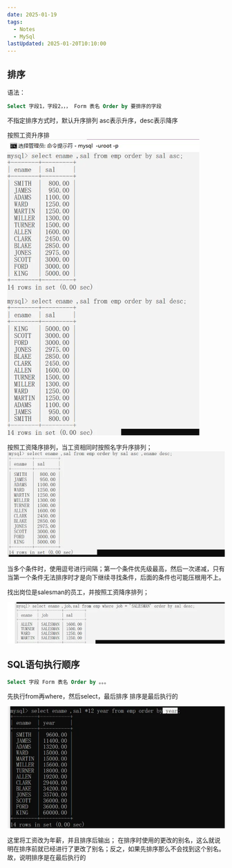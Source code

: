 ```yaml
---
date: 2025-01-19
tags:
  - Notes
  - MySql
lastUpdated: 2025-01-20T10:10:00
---
```


## 排序

语法：

```sql
Select 字段1，字段2，，， Form 表名 Order by 要排序的字段

```

不指定排序方式时，默认升序排列
asc表示升序，desc表示降序

按照工资升序排
![img.webp](../../public/note/MySql/%E6%95%B0%E6%8D%AE%E6%8E%92%E5%BA%8F/img.webp)

按照工资降序排列，当工资相同时按照名字升序排列；
![img_1.webp](../../public/note/MySql/%E6%95%B0%E6%8D%AE%E6%8E%92%E5%BA%8F/img_1.webp)

当多个条件时，使用逗号进行间隔；第一个条件优先级最高，然后一次递减，只有当第一个条件无法排序时才是向下继续寻找条件，后面的条件也可能压根用不上。

找出岗位是salesman的员工，并按照工资降序排列；

![img_2.webp](../../public/note/MySql/%E6%95%B0%E6%8D%AE%E6%8E%92%E5%BA%8F/img_2.webp)


## SQL语句执行顺序

```sql
Select 字段 Form 表名 Order by 。。。
```
先执行from再where，然后select，最后排序
排序是最后执行的

![img_3.webp](../../public/note/MySql/%E6%95%B0%E6%8D%AE%E6%8E%92%E5%BA%8F/img_3.webp)

这里将工资改为年薪，并且排序后输出；
    在排序时使用的更改的别名，这么就说明在排序前就已经进行了更改了别名；反之，如果先排序那么不会找到这个别名。
    故，说明排序是在最后执行的































